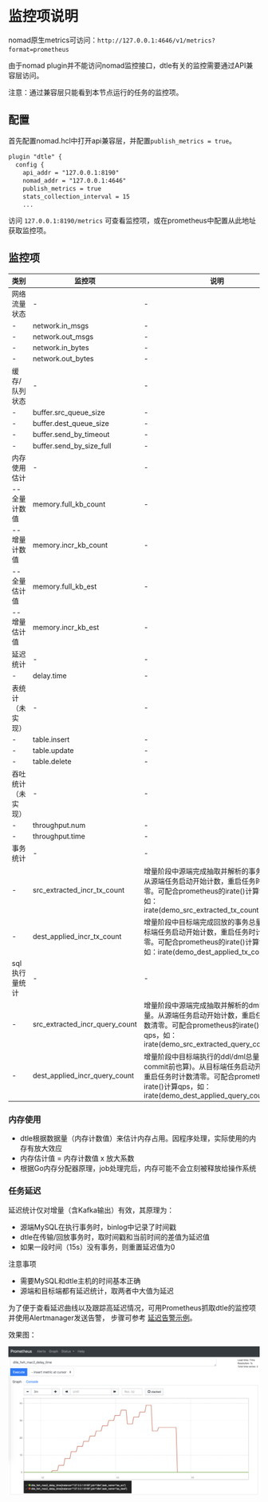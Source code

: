 # 监控项说明

nomad原生metrics可访问：`http://127.0.0.1:4646/v1/metrics?format=prometheus`

由于nomad plugin并不能访问nomad监控接口，dtle有关的监控需要通过API兼容层访问。

注意：通过兼容层只能看到本节点运行的任务的监控项。

## 配置

首先配置nomad.hcl中打开api兼容层，并配置`publish_metrics = true`。

```
plugin "dtle" {
  config {
    api_addr = "127.0.0.1:8190"
    nomad_addr = "127.0.0.1:4646"
    publish_metrics = true
    stats_collection_interval = 15
    ...
```

访问 `127.0.0.1:8190/metrics` 可查看监控项，或在prometheus中配置从此地址获取监控项。

## 监控项

| 类别  | 监控项 | 说明 |
| ------------- | ------------- | ------------- |
| 网络流量状态 | - | - |
| - | network.in_msgs | - |
| - | network.out_msgs | - |
| - | network.in_bytes | - |
| - | network.out_bytes | - |
| 缓存/队列状态 | - | - |
| - | buffer.src_queue_size	| - |
| - | buffer.dest_queue_size | - |
| - | buffer.send_by_timeout | - |
| - | buffer.send_by_size_full | - |
| 内存使用估计 | - | - |
| --全量计数值 | memory.full_kb_count | - |
| --增量计数值 | memory.incr_kb_count | - |
| --全量估计值 | memory.full_kb_est | - |
| --增量估计值 | memory.incr_kb_est | - |
| 延迟统计| - |- |
| - | delay.time |- |
| 表统计（未实现） | - |- |
| - | table.insert |- |
| - | table.update |- |
| - | table.delete |- |
| 吞吐统计（未实现） | - |- |
| - | throughput.num |- |
| - | throughput.time |- |
| 事务统计 | - | - |
| - | src_extracted_incr_tx_count | 增量阶段中源端完成抽取并解析的事务总量。从源端任务启动开始计数，重启任务时计数清零。可配合prometheus的irate()计算tps，如：irate(demo_src_extracted_tx_count[1m]) |
| - | dest_applied_incr_tx_count | 增量阶段中目标端完成回放的事务总量。从目标端任务启动开始计数，重启任务时计数清零。可配合prometheus的irate()计算tps，如：irate(demo_dest_applied_tx_count[1m]) |
| sql执行量统计 | - | - |
| - | src_extracted_incr_query_count | 增量阶段中源端完成抽取并解析的dml/ddl数量。从源端任务启动开始计数，重启任务时计数清零。可配合prometheus的irate()计算qps，如：irate(demo_src_extracted_query_count[1m]) |
| - | dest_applied_incr_query_count | 增量阶段中目标端执行的ddl/dml总量(未commit前也算)。从目标端任务启动开始计数，重启任务时计数清零。可配合prometheus的irate()计算qps，如：irate(demo_dest_applied_query_count[1m]) |


### 内存使用

- dtle根据数据量（内存计数值）来估计内存占用。因程序处理，实际使用的内存有放大效应
- 内存估计值 = 内存计数值 x 放大系数
- 根据Go内存分配器原理，job处理完后，内存可能不会立刻被释放给操作系统

### 任务延迟

延迟统计仅对增量（含Kafka输出）有效，其原理为：
- 源端MySQL在执行事务时，binlog中记录了时间戳
- dtle在传输/回放事务时，取时间戳和当前时间的差值为延迟值
- 如果一段时间（15s）没有事务，则重置延迟值为0

注意事项
- 需要MySQL和dtle主机的时间基本正确
- 源端和目标端都有延迟统计，取两者中大值为延迟

为了便于查看延迟曲线以及跟踪高延迟情况，可用Prometheus抓取dtle的监控项并使用Alertmanager发送告警，
步骤可参考 [延迟告警示例](3.4.1_delay_alert.md)。

效果图：

![](images/3.4_delay1.png)